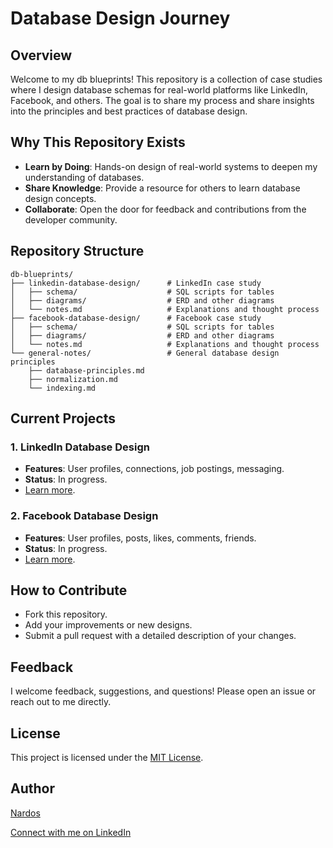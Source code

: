 # Database Design Journey

## Overview
Welcome to my db blueprints! This repository is a collection of case studies where I design database schemas for real-world platforms like LinkedIn, Facebook, and others. The goal is to share my process and share insights into the principles and best practices of database design.

## Why This Repository Exists
- **Learn by Doing**: Hands-on design of real-world systems to deepen my understanding of databases.
- **Share Knowledge**: Provide a resource for others to learn database design concepts.
- **Collaborate**: Open the door for feedback and contributions from the developer community.

## Repository Structure
```
db-blueprints/
├── linkedin-database-design/      # LinkedIn case study
│   ├── schema/                    # SQL scripts for tables
│   ├── diagrams/                  # ERD and other diagrams
│   └── notes.md                   # Explanations and thought process
├── facebook-database-design/      # Facebook case study
│   ├── schema/                    # SQL scripts for tables
│   ├── diagrams/                  # ERD and other diagrams
│   └── notes.md                   # Explanations and thought process
└── general-notes/                 # General database design principles
    ├── database-principles.md
    ├── normalization.md
    └── indexing.md
```

## Current Projects
### 1. LinkedIn Database Design
- **Features**: User profiles, connections, job postings, messaging.
- **Status**: In progress.
- [Learn more](./linkedin-database-design/notes.md).

### 2. Facebook Database Design
- **Features**: User profiles, posts, likes, comments, friends.
- **Status**: In progress.
- [Learn more](./facebook-database-design/notes.md).

## How to Contribute
- Fork this repository.
- Add your improvements or new designs.
- Submit a pull request with a detailed description of your changes.

## Feedback
I welcome feedback, suggestions, and questions! Please open an issue or reach out to me directly.

## License
This project is licensed under the [MIT License](LICENSE).

## Author
[Nardos](https://github.com/Nardos-Tsega) 

[Connect with me on LinkedIn](https://www.linkedin.com/in/nard-tsegaye/)
